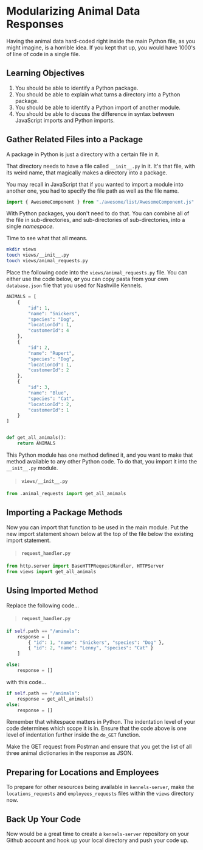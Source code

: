 # Modularizing Animal Data Responses

Having the animal data hard-coded right inside the main Python file, as you might imagine, is a horrible idea. If you kept that up, you would have 1000's of line of code in a single file.

## Learning Objectives

1. You should be able to identify a Python package.
1. You should be able to explain what turns a directory into a Python package.
1. You should be able to identify a Python import of another module.
1. You should be able to discuss the difference in syntax between JavaScript imports and Python imports.


## Gather Related Files into a Package

A package in Python is just a directory with a certain file in it.

That directory needs to have a file called `__init__.py` in it. It's that file, with its weird name, that magically makes a directory into a package.

You may recall in JavaScript that if you wanted to import a module into another one, you had to specify the file path as well as the file name.

```js
import { AwesomeComponent } from "./awesome/list/AwesomeComponent.js"
```

With Python packages, you don't need to do that. You can combine all of the file in sub-directories, and sub-directories of sub-directories, into a single _namespace_.

Time to see what that all means.

```sh
mkdir views
touch views/__init__.py
touch views/animal_requests.py
```

Place the following code into the `views/animal_requests.py` file. You can either use the code below, **or** you can copy pasta from your own `database.json` file that you used for Nashville Kennels.

```py
ANIMALS = [
    {
        "id": 1,
        "name": "Snickers",
        "species": "Dog",
        "locationId": 1,
        "customerId": 4
    },
    {
        "id": 2,
        "name": "Rupert",
        "species": "Dog",
        "locationId": 1,
        "customerId": 2
    },
    {
        "id": 3,
        "name": "Blue",
        "species": "Cat",
        "locationId": 2,
        "customerId": 1
    }
]


def get_all_animals():
    return ANIMALS
```

This Python module has one method defined it, and you want to make that method available to any other Python code. To do that, you import it into the `__init__.py` module.

> #### `views/__init__.py`

```py
from .animal_requests import get_all_animals
```

## Importing a Package Methods

Now you can import that function to be used in the main module. Put the new import statement shown below at the top of the file below the existing import statement.

> #### `request_handler.py`

```py
from http.server import BaseHTTPRequestHandler, HTTPServer
from views import get_all_animals
```

## Using Imported Method

Replace the following code...

> #### `request_handler.py`

```py
if self.path == "/animals":
    response = [
        { "id": 1, "name": "Snickers", "species": "Dog" },
        { "id": 2, "name": "Lenny", "species": "Cat" }
    ]

else:
    response = []
```

with this code...

```py
if self.path == "/animals":
    response = get_all_animals()
else:
    response = []
```

Remember that whitespace matters in Python. The indentation level of your code determines which scope it is in. Ensure that the code above is one level of indentation further inside the `do_GET` function.

Make the GET request from Postman and ensure that you get the list of all three animal dictionaries in the response as JSON.

## Preparing for Locations and Employees

To prepare for other resources being available in `kennels-server`, make the `locations_requests` and `employees_requests` files within the `views` directory now.

## Back Up Your Code

Now would be a great time to create a `kennels-server` repository on your Github account and hook up your local directory and push your code up.
